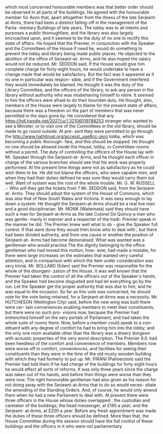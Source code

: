 which most concerned honourable members was that better order should be observed in all parts of the buildings. He agreed with the honourable member for Avon that, apart altogether from the illness of the late Serjeant-at-Arms, there had been a distinct falling-off in the management of the Parlia- mentary Buildings of late years. The lobby was to all intents and purposes a public thoroughfare, and the library was also largely encroached upon, and it seemed to be the duty of no one to rectify this state of affairs. He hoped that the Premier, in conjunction with the Speaker and the Committees of the House if need be, would do something to prevent the lobby and library being made public places. He objected to the abolition of the office of Serjeant-at- Arms, and he also hoped the salary would not be reduced. Mr. SEDDON said, If the House would give him complete charge for forty-eight hours, he would undertake to have a change made that would be satisfactory. But the fact was it appeared as if no one in particular was respon- sible, and if the Government interfered they would immediately be blamed. He thought it was the duty of the Library Committee, and the officers of the library, to ask any person in the library without authority who was misbehaving himself to retire. It seemed to him the officers were afraid to do their bounden duty. He thought, also, members of the House were largely to blame for the present state of affairs, because there was a freedom on the part of members that was never permitted in the days gone by. He considered that any https://hdl.handle.net/2027/uc1.32106019788253 stranger who wanted to see a Minister, or to visit one of the Committees in the old library, should be made to go round outside. At pre- sent they were permitted to go through the http://www.hathitrust.org/access\_use#cc-zero lobby, which was becoming a public thorough- fare, and this should be stopped. He thought no one should be allowed inside the House, lobby, or Committee-rooms without a permit. The duty of controlling the officers of the House lay with Mr. Speaker through the Serjeant-at- Arms, and he thought each officer in charge of the various branches should see that his work was properly performed. At the present time things were not as satisfactory as he could wish them to be. He did not blame the officers, who were capable men, and when they had their duties defined he was sure they would carry them out well. Want of system was the root of the whole trouble. Mr. G. W. RUSSELL .- Who will they get the tickets from ? Mr. SEDDON said, from the Serjeant-at- Arms. They should adopt the system of the House of Commons, which was also that of New South Wales and Victoria. It was easy enough to lay down a system. He thought the Serjeant-at-Arms should be a real live man and a good disciplinarian. Mr. MONK (Waitemata) said they should have such a man for Serjeant-at-Arms as the late Colonel De Quincy-a man who was gentle- manly in manner and a respecter of the tradi- Premier speak in the manner he did. The Premier knew well what to do - give the Speaker full control. If that were done they would then know who to deal with ; but there had been divided authority, and from one cause or another the position of Serjeant-at- Arms had become demoralised. What was wanted was a gentleman who would practise The the dignity belonging to the office. gentleman who had moved this motion, how- ever, had made a mistake, for there were large increases on the estimates that wanted very careful attention, and in comparison with which the item under consideration was very trivial. Mr. BOLLARD (Eden) said the Premier was responsible for the whole of the disorgani- zation of the House. It was well known that the Premier had taken the control of all the officers out of the Speaker's hands, and the Speaker had become disgusted and had let everything go by the run. Let the Speaker get the proper authority that was due to him, and he was equal to the occasion. So far as this vote was concerned, he should vote for the vote being retained, for a Serjeant-at-Arms was a necessity. Mr. HUTCHESON (Wellington City) said, before the new wing was built there were cer- tain conveniences enabling members to meet their constituents, but there were no such pro- visions now, because the Premier had entrenched himself on the very portals of Parliament, and had taken the whole suite of rooms there. Now, before a member could speak to a con- stituent with any degree of comfort he had to bring him into the lobby; and the only one room available other than the library was a dreary dungeon with acoustic properties of the very worst description. The Premier 9.0. had been heedless of the comfort and convenience of members. Members now were worse off in comfort, conveniences, and facilities for seeing their constituents than they were in the time of the old musty wooden building with which they had formerly to put up. Mr. PIRANI (Palmerston) said the Premier had told them if he had charge of the buildings for forty eight hours he would effect all sorts of reforms. It was only three years since the charge was taken out of his hands, and before then things were worse than they were now. The right honourable gentleman had also given as his reason for not doing away with the Serjeant-at-Arms that to do so would neces- sitate the amending of the Standing Orders. And, of course, he would only amend them when he had a new Parliament to deal with. At present there were three officers in the House whose duties overlapped : the custodian and caretaker of the buildings; the head messenger, at £185 a year; and the Serjeant- at-Arms, at £200 a year. Before any fresh appointment was made the duties of these three officers should be defined. More than that, the House Committee during the session should have the full control of these buildings and the officers in it who were not parliamentary 
